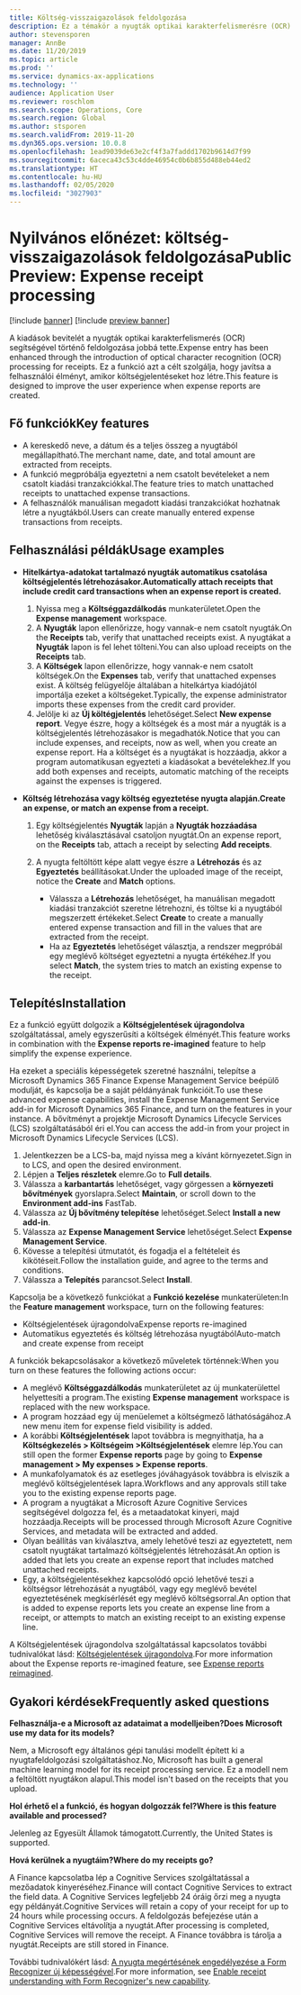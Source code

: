 ```yaml
---
title: Költség-visszaigazolások feldolgozása
description: Ez a témakör a nyugták optikai karakterfelismerésre (OCR) alapuló feldolgozásával kapcsolatban tartalmaz tájékoztatást. Ez a funkció azt a célt szolgálja, hogy javítsa a felhasználói élményt, amikor költségjelentéseket hoz létre a Microsoft Dynamics 365 Finance szolgáltatásban.
author: stevensporen
manager: AnnBe
ms.date: 11/20/2019
ms.topic: article
ms.prod: ''
ms.service: dynamics-ax-applications
ms.technology: ''
audience: Application User
ms.reviewer: roschlom
ms.search.scope: Operations, Core
ms.search.region: Global
ms.author: stsporen
ms.search.validFrom: 2019-11-20
ms.dyn365.ops.version: 10.0.8
ms.openlocfilehash: 1ead9039de63e2cf4f3a7faddd1702b9614d7f99
ms.sourcegitcommit: 6aceca43c53c4dde46954c0b6b855d488eb44ed2
ms.translationtype: HT
ms.contentlocale: hu-HU
ms.lasthandoff: 02/05/2020
ms.locfileid: "3027903"
---
```

# <a name="public-preview-expense-receipt-processing"></a><span data-ttu-id="4c94e-104">Nyilvános előnézet: költség-visszaigazolások feldolgozása</span><span class="sxs-lookup"><span data-stu-id="4c94e-104">Public Preview: Expense receipt processing</span></span>

[!include [banner](../includes/banner.md)]
[!include [preview banner](../includes/preview-banner.md)]


<span data-ttu-id="4c94e-105">A kiadások bevitelét a nyugták optikai karakterfelismerés (OCR) segítségével történő feldolgozása jobbá tette.</span><span class="sxs-lookup"><span data-stu-id="4c94e-105">Expense entry has been enhanced through the introduction of optical character recognition (OCR) processing for receipts.</span></span> <span data-ttu-id="4c94e-106">Ez a funkció azt a célt szolgálja, hogy javítsa a felhasználói élményt, amikor költségjelentéseket hoz létre.</span><span class="sxs-lookup"><span data-stu-id="4c94e-106">This feature is designed to improve the user experience when expense reports are created.</span></span>

## <a name="key-features"></a><span data-ttu-id="4c94e-107">Fő funkciók</span><span class="sxs-lookup"><span data-stu-id="4c94e-107">Key features</span></span>

- <span data-ttu-id="4c94e-108">A kereskedő neve, a dátum és a teljes összeg a nyugtából megállapítható.</span><span class="sxs-lookup"><span data-stu-id="4c94e-108">The merchant name, date, and total amount are extracted from receipts.</span></span>
- <span data-ttu-id="4c94e-109">A funkció megpróbálja egyeztetni a nem csatolt bevételeket a nem csatolt kiadási tranzakciókkal.</span><span class="sxs-lookup"><span data-stu-id="4c94e-109">The feature tries to match unattached receipts to unattached expense transactions.</span></span>
- <span data-ttu-id="4c94e-110">A felhasználók manuálisan megadott kiadási tranzakciókat hozhatnak létre a nyugtákból.</span><span class="sxs-lookup"><span data-stu-id="4c94e-110">Users can create manually entered expense transactions from receipts.</span></span>

## <a name="usage-examples"></a><span data-ttu-id="4c94e-111">Felhasználási példák</span><span class="sxs-lookup"><span data-stu-id="4c94e-111">Usage examples</span></span>

- <span data-ttu-id="4c94e-112">**Hitelkártya-adatokat tartalmazó nyugták automatikus csatolása költségjelentés létrehozásakor.**</span><span class="sxs-lookup"><span data-stu-id="4c94e-112">**Automatically attach receipts that include credit card transactions when an expense report is created.**</span></span>

    1. <span data-ttu-id="4c94e-113">Nyissa meg a **Költséggazdálkodás** munkaterületet.</span><span class="sxs-lookup"><span data-stu-id="4c94e-113">Open the **Expense management** workspace.</span></span>
    2. <span data-ttu-id="4c94e-114">A **Nyugták** lapon ellenőrizze, hogy vannak-e nem csatolt nyugták.</span><span class="sxs-lookup"><span data-stu-id="4c94e-114">On the **Receipts** tab, verify that unattached receipts exist.</span></span> <span data-ttu-id="4c94e-115">A nyugtákat a **Nyugták** lapon is fel lehet tölteni.</span><span class="sxs-lookup"><span data-stu-id="4c94e-115">You can also upload receipts on the **Receipts** tab.</span></span>
    3. <span data-ttu-id="4c94e-116">A **Költségek** lapon ellenőrizze, hogy vannak-e nem csatolt költségek.</span><span class="sxs-lookup"><span data-stu-id="4c94e-116">On the **Expenses** tab, verify that unattached expenses exist.</span></span> <span data-ttu-id="4c94e-117">A költség felügyelője általában a hitelkártya kiadójától importálja ezeket a költségeket.</span><span class="sxs-lookup"><span data-stu-id="4c94e-117">Typically, the expense administrator imports these expenses from the credit card provider.</span></span>
    4. <span data-ttu-id="4c94e-118">Jelölje ki az **Új költégjelentés** lehetőséget.</span><span class="sxs-lookup"><span data-stu-id="4c94e-118">Select **New expense report**.</span></span> <span data-ttu-id="4c94e-119">Vegye észre, hogy a költségek és a most már a nyugták is a költségjelentés létrehozásakor is megadhatók.</span><span class="sxs-lookup"><span data-stu-id="4c94e-119">Notice that you can include expenses, and receipts, now as well, when you create an expense report.</span></span> <span data-ttu-id="4c94e-120">Ha a költséget és a nyugtákat is hozzáadja, akkor a program automatikusan egyezteti a kiadásokat a bevételekhez.</span><span class="sxs-lookup"><span data-stu-id="4c94e-120">If you add both expenses and receipts, automatic matching of the receipts against the expenses is triggered.</span></span>

- <span data-ttu-id="4c94e-121">**Költség létrehozása vagy költség egyeztetése nyugta alapján.**</span><span class="sxs-lookup"><span data-stu-id="4c94e-121">**Create an expense, or match an expense from a receipt.**</span></span>

    1. <span data-ttu-id="4c94e-122">Egy költségjelentés **Nyugták** lapján a **Nyugták hozzáadása** lehetőség kiválasztásával csatoljon nyugtát.</span><span class="sxs-lookup"><span data-stu-id="4c94e-122">On an expense report, on the **Receipts** tab, attach a receipt by selecting **Add receipts**.</span></span>
    2. <span data-ttu-id="4c94e-123">A nyugta feltöltött képe alatt vegye észre a **Létrehozás** és az **Egyeztetés** beállításokat.</span><span class="sxs-lookup"><span data-stu-id="4c94e-123">Under the uploaded image of the receipt, notice the **Create** and **Match** options.</span></span>

        - <span data-ttu-id="4c94e-124">Válassza a **Létrehozás** lehetőséget, ha manuálisan megadott kiadási tranzakciót szeretne létrehozni, és töltse ki a nyugtából megszerzett értékeket.</span><span class="sxs-lookup"><span data-stu-id="4c94e-124">Select **Create** to create a manually entered expense transaction and fill in the values that are extracted from the receipt.</span></span>
        - <span data-ttu-id="4c94e-125">Ha az **Egyeztetés** lehetőséget választja, a rendszer megpróbál egy meglévő költséget egyeztetni a nyugta értékéhez.</span><span class="sxs-lookup"><span data-stu-id="4c94e-125">If you select **Match**, the system tries to match an existing expense to the receipt.</span></span>

## <a name="installation"></a><span data-ttu-id="4c94e-126">Telepítés</span><span class="sxs-lookup"><span data-stu-id="4c94e-126">Installation</span></span>

<span data-ttu-id="4c94e-127">Ez a funkció együtt dolgozik a **Költségjelentések újragondolva** szolgáltatással, amely egyszerűsíti a költségek élményét.</span><span class="sxs-lookup"><span data-stu-id="4c94e-127">This feature works in combination with the **Expense reports re-imagined** feature to help simplify the expense experience.</span></span>

<span data-ttu-id="4c94e-128">Ha ezeket a speciális képességetek szeretné használni, telepítse a Microsoft Dynamics 365 Finance Expense Management Service beépülő modulját, és kapcsolja be a saját példányának funkcióit.</span><span class="sxs-lookup"><span data-stu-id="4c94e-128">To use these advanced expense capabilities, install the Expense Management Service add-in for Microsoft Dynamics 365 Finance, and turn on the features in your instance.</span></span> <span data-ttu-id="4c94e-129">A bővítményt a projektje Microsoft Dynamics Lifecycle Services (LCS) szolgáltatásából éri el.</span><span class="sxs-lookup"><span data-stu-id="4c94e-129">You can access the add-in from your project in Microsoft Dynamics Lifecycle Services (LCS).</span></span>

1. <span data-ttu-id="4c94e-130">Jelentkezzen be a LCS-ba, majd nyissa meg a kívánt környezetet.</span><span class="sxs-lookup"><span data-stu-id="4c94e-130">Sign in to LCS, and open the desired environment.</span></span>
2. <span data-ttu-id="4c94e-131">Lépjen a **Teljes részletek** elemre.</span><span class="sxs-lookup"><span data-stu-id="4c94e-131">Go to **Full details**.</span></span>
3. <span data-ttu-id="4c94e-132">Válassza a **karbantartás** lehetőséget, vagy görgessen a **környezeti bővítmények** gyorslapra.</span><span class="sxs-lookup"><span data-stu-id="4c94e-132">Select **Maintain**, or scroll down to the **Environment add-ins** FastTab.</span></span>
4. <span data-ttu-id="4c94e-133">Válassza az **Új bővítmény telepítése** lehetőséget.</span><span class="sxs-lookup"><span data-stu-id="4c94e-133">Select **Install a new add-in**.</span></span>
5. <span data-ttu-id="4c94e-134">Válassza az **Expense Management Service** lehetőséget.</span><span class="sxs-lookup"><span data-stu-id="4c94e-134">Select **Expense Management Service**.</span></span>
6. <span data-ttu-id="4c94e-135">Kövesse a telepítési útmutatót, és fogadja el a feltételeit és kikötéseit.</span><span class="sxs-lookup"><span data-stu-id="4c94e-135">Follow the installation guide, and agree to the terms and conditions.</span></span>
7. <span data-ttu-id="4c94e-136">Válassza a **Telepítés** parancsot.</span><span class="sxs-lookup"><span data-stu-id="4c94e-136">Select **Install**.</span></span>

<span data-ttu-id="4c94e-137">Kapcsolja be a következő funkciókat a **Funkció kezelése** munkaterületen:</span><span class="sxs-lookup"><span data-stu-id="4c94e-137">In the **Feature management** workspace, turn on the following features:</span></span>

- <span data-ttu-id="4c94e-138">Költségjelentések újragondolva</span><span class="sxs-lookup"><span data-stu-id="4c94e-138">Expense reports re-imagined</span></span>
- <span data-ttu-id="4c94e-139">Automatikus egyeztetés és költség létrehozása nyugtából</span><span class="sxs-lookup"><span data-stu-id="4c94e-139">Auto-match and create expense from receipt</span></span>

<span data-ttu-id="4c94e-140">A funkciók bekapcsolásakor a következő műveletek történnek:</span><span class="sxs-lookup"><span data-stu-id="4c94e-140">When you turn on these features the following actions occur:</span></span>

- <span data-ttu-id="4c94e-141">A meglévő **Költséggazdálkodás** munkaterületet az új munkaterülettel helyettesíti a program.</span><span class="sxs-lookup"><span data-stu-id="4c94e-141">The existing **Expense management** workspace is replaced with the new workspace.</span></span>
- <span data-ttu-id="4c94e-142">A program hozzáad egy új menüelemet a költségmező láthatóságához.</span><span class="sxs-lookup"><span data-stu-id="4c94e-142">A new menu item for expense field visibility is added.</span></span>
- <span data-ttu-id="4c94e-143">A korábbi **Költségjelentések** lapot továbbra is megnyithatja, ha a **Költségkezelés > Költségeim >Költségjelentések** elemre lép.</span><span class="sxs-lookup"><span data-stu-id="4c94e-143">You can still open the former **Expense reports** page by going to **Expense management > My expenses > Expense reports**.</span></span>
- <span data-ttu-id="4c94e-144">A munkafolyamatok és az esetleges jóváhagyások továbbra is elviszik a meglévő költségjelentések lapra.</span><span class="sxs-lookup"><span data-stu-id="4c94e-144">Workflows and any approvals still take you to the existing expense reports page.</span></span>
- <span data-ttu-id="4c94e-145">A program a nyugtákat a Microsoft Azure Cognitive Services segítségével dolgozza fel, és a metaadatokat kinyeri, majd hozzáadja.</span><span class="sxs-lookup"><span data-stu-id="4c94e-145">Receipts will be processed through Microsoft Azure Cognitive Services, and metadata will be extracted and added.</span></span>
- <span data-ttu-id="4c94e-146">Olyan beállítás van kiválasztva, amely lehetővé teszi az egyeztetett, nem csatolt nyugtákat tartalmazó költségjelentés létrehozását.</span><span class="sxs-lookup"><span data-stu-id="4c94e-146">An option is added that lets you create an expense report that includes matched unattached receipts.</span></span>
- <span data-ttu-id="4c94e-147">Egy, a költségjelentésekhez kapcsolódó opció lehetővé teszi a költségsor létrehozását a nyugtából, vagy egy meglévő bevétel egyeztetésének megkísérlését egy meglévő költségsorral.</span><span class="sxs-lookup"><span data-stu-id="4c94e-147">An option that is added to expense reports lets you create an expense line from a receipt, or attempts to match an existing receipt to an existing expense line.</span></span>

<span data-ttu-id="4c94e-148">A Költségjelentések újragondolva szolgáltatással kapcsolatos további tudnivalókat lásd: [Költségjelentések újragondolva](ExpenseWorkspaceNew.md).</span><span class="sxs-lookup"><span data-stu-id="4c94e-148">For more information about the Expense reports re-imagined feature, see [Expense reports reimagined](ExpenseWorkspaceNew.md).</span></span>

## <a name="frequently-asked-questions"></a><span data-ttu-id="4c94e-149">Gyakori kérdések</span><span class="sxs-lookup"><span data-stu-id="4c94e-149">Frequently asked questions</span></span>

<span data-ttu-id="4c94e-150">**Felhasználja-e a Microsoft az adataimat a modelljeiben?**</span><span class="sxs-lookup"><span data-stu-id="4c94e-150">**Does Microsoft use my data for its models?**</span></span>

<span data-ttu-id="4c94e-151">Nem, a Microsoft egy általános gépi tanulási modellt épített ki a nyugtafeldolgozási szolgáltatáshoz.</span><span class="sxs-lookup"><span data-stu-id="4c94e-151">No, Microsoft has built a general machine learning model for its receipt processing service.</span></span> <span data-ttu-id="4c94e-152">Ez a modell nem a feltöltött nyugtákon alapul.</span><span class="sxs-lookup"><span data-stu-id="4c94e-152">This model isn't based on the receipts that you upload.</span></span>

<span data-ttu-id="4c94e-153">**Hol érhető el a funkció, és hogyan dolgozzák fel?**</span><span class="sxs-lookup"><span data-stu-id="4c94e-153">**Where is this feature available and processed?**</span></span>

<span data-ttu-id="4c94e-154">Jelenleg az Egyesült Államok támogatott.</span><span class="sxs-lookup"><span data-stu-id="4c94e-154">Currently, the United States is supported.</span></span>

<span data-ttu-id="4c94e-155">**Hová kerülnek a nyugtáim?**</span><span class="sxs-lookup"><span data-stu-id="4c94e-155">**Where do my receipts go?**</span></span>

<span data-ttu-id="4c94e-156">A Finance kapcsolatba lép a Cognitive Services szolgáltatással a mezőadatok kinyeréséhez.</span><span class="sxs-lookup"><span data-stu-id="4c94e-156">Finance will contact Cognitive Services to extract the field data.</span></span> <span data-ttu-id="4c94e-157">A Cognitive Services legfeljebb 24 óráig őrzi meg a nyugta egy példányát.</span><span class="sxs-lookup"><span data-stu-id="4c94e-157">Cognitive Services will retain a copy of your receipt for up to 24 hours while processing occurs.</span></span> <span data-ttu-id="4c94e-158">A feldolgozás befejezése után a Cognitive Services eltávolítja a nyugtát.</span><span class="sxs-lookup"><span data-stu-id="4c94e-158">After processing is completed, Cognitive Services will remove the receipt.</span></span> <span data-ttu-id="4c94e-159">A Finance továbbra is tárolja a nyugtát.</span><span class="sxs-lookup"><span data-stu-id="4c94e-159">Receipts are still stored in Finance.</span></span>

<span data-ttu-id="4c94e-160">További tudnivalókért lásd: [A nyugta megértésének engedélyezése a Form Recognizer új képességével](https://azure.microsoft.com/blog/enable-receipt-understanding-with-form-recognizer-s-new-capability/).</span><span class="sxs-lookup"><span data-stu-id="4c94e-160">For more information, see [Enable receipt understanding with Form Recognizer's new capability](https://azure.microsoft.com/blog/enable-receipt-understanding-with-form-recognizer-s-new-capability/).</span></span>
